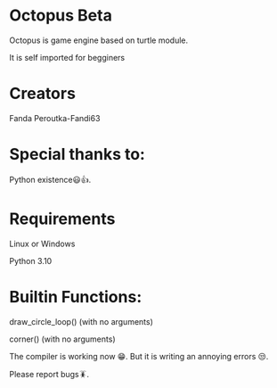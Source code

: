 # Octopus Beta

Octopus is game engine based on
turtle module. 

It is self imported for begginers

# Creators

Fanda Peroutka-Fandi63

# Special thanks to:

Python existence😃👍.

# Requirements 

Linux or Windows

Python 3.10 

# Builtin Functions:


draw_circle_loop() (with no arguments)

corner() (with no arguments)

The compiler is working now 😁.
But it is writing an annoying errors 😒.

Please report bugs🪳.
